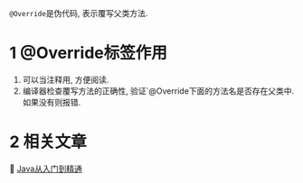 <div class="jumbotron">
	<p><code>@Override</code>是伪代码, 表示覆写父类方法.</p>
</div>

1 @Override标签作用
===

1. 可以当注释用, 方便阅读. 
2. 编译器检查覆写方法的正确性, 验证`@Override下面的方法名是否存在父类中. 如果没有则报错.

2 相关文章
===

📖 [Java从入门到精通](http://localhost/article/java/basic/index.html)  